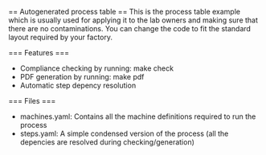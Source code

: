 == Autogenerated process table ==
This is the process table example which is usually used for applying it to the lab owners and making sure that there are no contaminations.
You can change the code to fit the standard layout required by your factory.

=== Features ===
* Compliance checking by running: make check
* PDF generation by running: make pdf
* Automatic step depency resolution

=== Files ===
* machines.yaml:
  Contains all the machine definitions required to run the process
* steps.yaml:
  A simple condensed version of the process
  (all the depencies are resolved during checking/generation)
